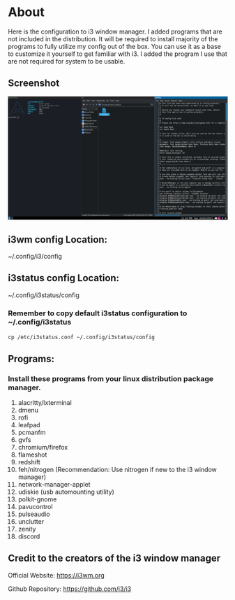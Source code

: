 # About
Here is the configuration to i3 window manager. I added programs that are not included in the distribution. It will be required to install majority of the programs to fully utilize my config out of the box. You can use it as a base to customize it yourself to get familiar with i3. I added the program I use that are not required for system to be usable. 

## Screenshot
![](i3wm.png)

## i3wm config Location:
~/.config/i3/config

## i3status config Location:
~/.config/i3status/config

### Remember to copy default i3status configuration to ~/.config/i3status
```
cp /etc/i3status.conf ~/.config/i3status/config
```

## Programs:
### Install these programs from your linux distribution package manager.
1. alacritty/lxterminal 
2. dmenu
3. rofi
4. leafpad 
6. pcmanfm
7. gvfs
8. chromium/firefox
9. flameshot
10. redshift
11. feh/nitrogen (Recommendation: Use nitrogen if new to the i3 window manager)
12. network-manager-applet 
13. udiskie (usb automounting utility)
14. polkit-gnome 
16. pavucontrol
17. pulseaudio
18. unclutter
19. zenity
20. discord

## Credit to the creators of the i3 window manager
Official Website: https://i3wm.org

Github Repository: https://github.com/i3/i3
